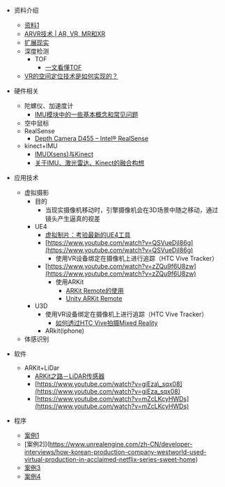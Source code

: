 *   资料介绍
    *   [资料1](https://new.qq.com/omn/20201119/20201119A027EZ00.html)
    *   [ARVR技术 | AR, VR, MR和XR](https://blog.csdn.net/chuan403082010/article/details/91401025)
    *   [扩展现实](https://baike.baidu.com/item/%E6%89%A9%E5%B1%95%E7%8E%B0%E5%AE%9E/56042847?fr=aladdin)
    *   深度检测
        *   TOF
            *   [一文看懂TOF](http://www.360doc.com/content/19/1117/12/32196507_873699343.shtml)
    *   [VR的空间定位技术是如何实现的？](https://www.zhihu.com/question/46422259/answer/681835291)
*   硬件相关
    *   陀螺仪、加速度计
        *   [IMU模块中的一些基本概念和常见问题](https://zhuanlan.zhihu.com/p/344884686)
    *   空中鼠标
    *   RealSense
        *   [Depth Camera D455 – Intel® RealSense](https://www.intelrealsense.com/depth-camera-d455/)
    *   kinect+IMU
        *   [IMU(Xsens)与Kinect](https://blog.csdn.net/qq_37568167/article/details/107039205)
        *   [关于IMU、激光雷达、Kinect的融合构想](https://blog.csdn.net/midi666/article/details/100765213)
*   应用技术
    *   虚拟摄影
        *   目的
            *   当现实摄像机移动时，引擎摄像机会在3D场景中随之移动，通过镜头产生逼真的视差
        *   UE4
            *   [虚拟制片：考验最新的UE4工具](https://www.unrealengine.com/zh-CN/spotlights/virtual-production-putting-the-latest-ue4-tools-through-their-paces)
            *   [https://www.youtube.com/watch?v=QSVueDjI86g](https://www.youtube.com/watch?v=QSVueDjI86g)
                *   使用VR设备绑定在摄像机上进行追踪（HTC Vive Tracker）
            *   [https://www.youtube.com/watch?v=zZQu9f6U8zw](https://www.youtube.com/watch?v=zZQu9f6U8zw)
                *   使用ARKit
                    *   [ARKit Remote的使用](https://blog.csdn.net/weixin_38239050/article/details/86777118)
                    *   [Unity ARKit Remote](https://www.jianshu.com/p/71ed3afe716b)
        *   U3D
            *   使用VR设备绑定在摄像机上进行追踪（HTC Vive Tracker）
                *   [如何透过HTC Vive拍摄Mixed Reality](https://www.cnblogs.com/alps/p/6223976.html)
            *   ARkit(iphone)
    *   体感识别
*   软件
    *   ARKit+LiDar
        *   [ARKit之路－LiDAR传感器](https://blog.csdn.net/yolon3000/article/details/112254116)
        *   [https://www.youtube.com/watch?v=giEza\_sqx08](https://www.youtube.com/watch?v=giEza_sqx08)
        *   [https://www.youtube.com/watch?v=mZcLKcyHWDs](https://www.youtube.com/watch?v=mZcLKcyHWDs)
        
*   程序
    *   [案例1](https://mp.weixin.qq.com/s?__biz=MzAxNzMzODkyMA==&mid=503168691&idx=1&sn=e259c24eaaa3bc05f14228c7d8c611bc&chksm=03ee19f4349990e26dd8140f933bac09f315b97dbeadf136e3038657cf0d70c012553d36f3dc#rd)
    *   [案例2]](https://www.unrealengine.com/zh-CN/developer-interviews/how-korean-production-company-westworld-used-virtual-production-in-acclaimed-netflix-series-sweet-home)
    *   [案例3](https://www.sohu.com/a/192202584_620850)
    *   [案例4](https://www.youtube.com/watch?v=Hjb-AqMD-a4)